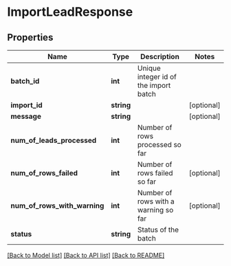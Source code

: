 # ImportLeadResponse

## Properties

Name | Type | Description | Notes
------------ | ------------- | ------------- | -------------
**batch_id** | **int** | Unique integer id of the import batch | 
**import_id** | **string** |  | [optional] 
**message** | **string** |  | [optional] 
**num_of_leads_processed** | **int** | Number of rows processed so far | 
**num_of_rows_failed** | **int** | Number of rows failed so far | [optional] 
**num_of_rows_with_warning** | **int** | Number of rows with a warning so far | [optional] 
**status** | **string** | Status of the batch | 

[[Back to Model list]](../README.md#documentation-for-models) [[Back to API list]](../README.md#documentation-for-api-endpoints) [[Back to README]](../README.md)
